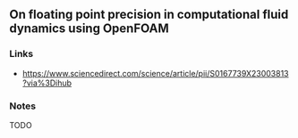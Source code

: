 ## On floating point precision in computational fluid dynamics using OpenFOAM

### Links

* https://www.sciencedirect.com/science/article/pii/S0167739X23003813?via%3Dihub

### Notes

TODO
